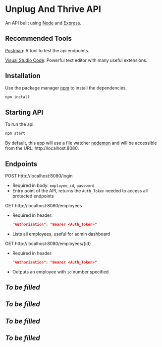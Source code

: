 # Unplug And Thrive API

An API built using [Node](https://nodejs.org/en/) and [Express](https://expressjs.com/).

## Recommended Tools
[Postman](https://www.getpostman.com/): A tool to test the api endpoints.

[Visual Studio Code](https://code.visualstudio.com/): Powerful text editor with many useful extensions.

## Installation

Use the package manager [npm](https://www.npmjs.com/) to install the dependencies.

```bash
npm install
```

## Starting API

To run the api:
```bash
npm start
```

By default, this app will use a file watcher [nodemon](https://nodemon.io/) and will be accessible from the URL: http://localhost:8080.

## Endpoints
POST http://localhost:8080/login
* Required in body: `employee_id`, `password`  
* Entry point of the API, returns the `Auth_Token` needed to access all protected endpoints

GET http://localhost:8080/employees 
* Required in header: 
  ```json
  "Authorization": "Bearer <Auth_Token>"
  ```
* Lists all employees, useful for admin dashboard

GET http://localhost:8080/employees/{id} 
* Required in header: 
  ```json
  "Authorization": "Bearer <Auth_Token>"
  ```
* Outputs an employee with `id` number specified


## *To be filled*
## *To be filled*
## *To be filled*
## *To be filled*

<!-- ## License
[MIT](https://choosealicense.com/licenses/mit/) -->
